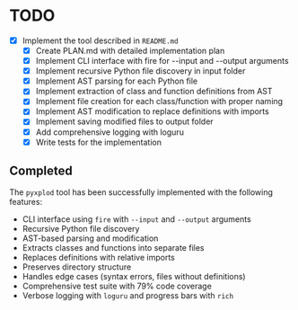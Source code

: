 # TODO

- [x] Implement the tool described in `README.md`
  - [x] Create PLAN.md with detailed implementation plan
  - [x] Implement CLI interface with fire for --input and --output arguments
  - [x] Implement recursive Python file discovery in input folder
  - [x] Implement AST parsing for each Python file  
  - [x] Implement extraction of class and function definitions from AST
  - [x] Implement file creation for each class/function with proper naming
  - [x] Implement AST modification to replace definitions with imports
  - [x] Implement saving modified files to output folder
  - [x] Add comprehensive logging with loguru
  - [x] Write tests for the implementation

## Completed

The `pyxplod` tool has been successfully implemented with the following features:

- CLI interface using `fire` with `--input` and `--output` arguments
- Recursive Python file discovery
- AST-based parsing and modification
- Extracts classes and functions into separate files
- Replaces definitions with relative imports
- Preserves directory structure
- Handles edge cases (syntax errors, files without definitions)
- Comprehensive test suite with 79% code coverage
- Verbose logging with `loguru` and progress bars with `rich`
